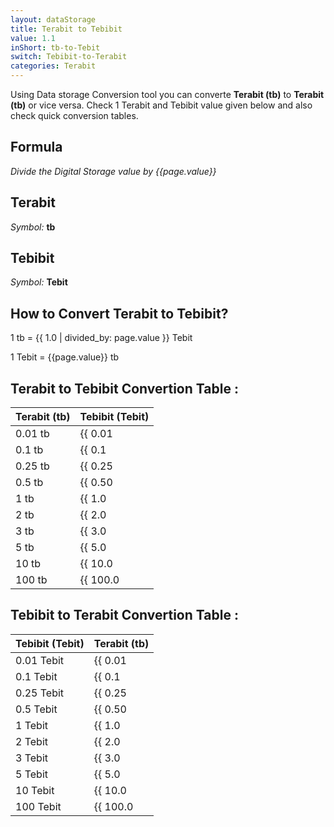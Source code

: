 ```yaml
---
layout: dataStorage
title: Terabit to Tebibit
value: 1.1
inShort: tb-to-Tebit
switch: Tebibit-to-Terabit
categories: Terabit
---
```


Using Data storage Conversion tool you can converte **Terabit (tb)** to **Terabit (tb)** or vice versa. Check 1 Terabit and Tebibit value given below and also check quick conversion tables.

## Formula
*Divide the Digital Storage value by {{page.value}}*

## Terabit
*Symbol:* **tb**

## Tebibit
*Symbol:* **Tebit**

## How to Convert Terabit to Tebibit?

1 tb = {{ 1.0 | divided_by: page.value }} Tebit

1 Tebit = {{page.value}} tb


## Terabit to Tebibit Convertion Table :

| Terabit (tb) | Tebibit (Tebit) |
| ---- | ---- |
| 0.01 tb | {{ 0.01 | divided_by: page.value | round: 12 }} Tebit |
| 0.1 tb | {{ 0.1 | divided_by: page.value | round: 12 }} Tebit |
| 0.25 tb | {{ 0.25 | divided_by: page.value | round: 12 }} Tebit |
| 0.5 tb | {{ 0.50 | divided_by: page.value | round: 12 }} Tebit |
| 1 tb | {{ 1.0 | divided_by: page.value | round: 12 }} Tebit |
| 2 tb | {{ 2.0 | divided_by: page.value | round: 12 }} Tebit |
| 3 tb | {{ 3.0 | divided_by: page.value | round: 12 }} Tebit |
| 5 tb | {{ 5.0 | divided_by: page.value | round: 12 }} Tebit |
| 10 tb | {{ 10.0 | divided_by: page.value | round: 12 }} Tebit |
| 100 tb | {{ 100.0 | divided_by: page.value | round: 12 }} Tebit |

## Tebibit to Terabit Convertion Table :

| Tebibit (Tebit) | Terabit (tb) |
| ---- | ---- |
| 0.01 Tebit | {{ 0.01 | times: page.value | round: 12 }} tb |
| 0.1 Tebit | {{ 0.1 | times: page.value | round: 12 }} tb |
| 0.25 Tebit | {{ 0.25 | times: page.value | round: 12 }} tb |
| 0.5 Tebit | {{ 0.50 | times: page.value | round: 12 }} tb |
| 1 Tebit | {{ 1.0 | times: page.value | round: 12 }} tb |
| 2 Tebit | {{ 2.0 | times: page.value | round: 12 }} tb |
| 3 Tebit | {{ 3.0 | times: page.value | round: 12 }} tb |
| 5 Tebit | {{ 5.0 | times: page.value | round: 12 }} tb |
| 10 Tebit | {{ 10.0 | times: page.value | round: 12 }} tb |
| 100 Tebit | {{ 100.0 | times: page.value | round: 12 }} tb |


<script>
document.getElementById('selectInput')[14].selected = true
document.getElementById('selectOutput')[15].selected = true
</script>
